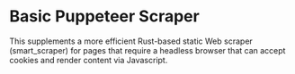 # Basic Puppeteer Scraper

This supplements a more efficient Rust-based static Web scraper (smart_scraper) for pages that require a headless browser that can accept cookies and render content via Javascript.
